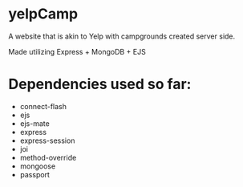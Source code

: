 # yelpCamp

A website that is akin to Yelp with campgrounds created server side.

Made utilizing Express + MongoDB + EJS

# Dependencies used so far:

- connect-flash
- ejs
- ejs-mate
- express
- express-session
- joi
- method-override
- mongoose
- passport

